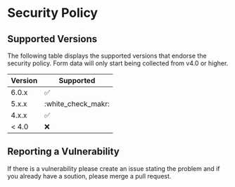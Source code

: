 # Security Policy

## Supported Versions

The following table displays the supported versions that endorse the security policy. Form data will only start being collected from v4.0 or higher. 

| Version | Supported          |
| ------- | ------------------ |
| 6.0.x   | :white_check_mark: |
| 5.x.x   | :white_check_makr: |
| 4.x.x   | :white_check_mark: |
| < 4.0   | :x:                |

## Reporting a Vulnerability

If there is a vulnerability please create an issue stating the problem and if you already have a soution, please merge a pull request.  
